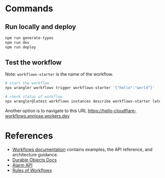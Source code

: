 # Commands

## Run locally and deploy
```sh
npm run generate-types
npm run dev
npm run deploy
```

## Test the workflow

Note: `workflows-starter` is the name of the workflow.
```sh
# start the workflow
npx wrangler workflows trigger workflows-starter '{"hello":"world"}'

# check status of workflow
npx wrangler@latest workflows instances describe workflows-starter latest
```
Another option is to navigate to this URL https://hello-cloudflare-workflows.annjose.workers.dev

# References
* [Workflows documentation](https://developers.cloudflare.com/workflows/) contains examples, the API reference, and architecture guidance.
* [Durable Objects Docs](https://developers.cloudflare.com/durable-objects/)
* [Alarm API](https://developers.cloudflare.com/durable-objects/api/alarms/)
* [Rules of Workflows](https://developers.cloudflare.com/workflows/build/rules-of-workflows/)